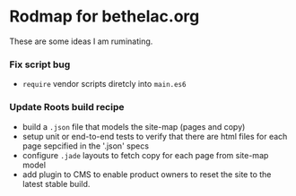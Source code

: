 # Rodmap for bethelac.org

These are some ideas I am ruminating.




### Fix script bug

* `require` vendor scripts diretcly into `main.es6`



### Update Roots build recipe

* build a ```.json``` file that models the site-map (pages and copy)
* setup unit or end-to-end tests to verify that there are html files for each page sepcified in the '.json' specs
* configure ```.jade``` layouts to fetch copy for each page from site-map model
* add plugin to CMS to enable product owners to reset the site to the latest stable build.